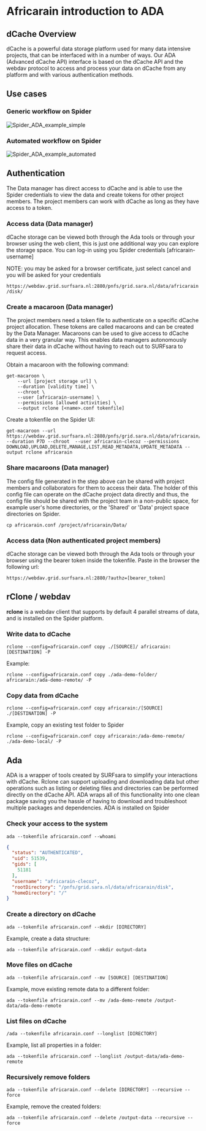 # Africarain introduction to ADA

## dCache Overview

dCache is a powerful data storage platform used for many data intensive projects, that can be interfaced with in a number of ways. Our ADA (Advanced dCache API) interface is based on the dCache API and the webdav protocol to access and process your data on dCache from any platform and with various authentication methods.

## Use cases

### Generic workflow on Spider

![Spider_ADA_example_simple](https://user-images.githubusercontent.com/12894031/86337875-f5c62d80-bc51-11ea-87cd-142881ea3289.png)

### Automated workflow on Spider

![Spider_ADA_example_automated](https://user-images.githubusercontent.com/12894031/86337814-e2b35d80-bc51-11ea-865d-7da677bf7987.png)

## Authentication

The Data manager has direct access to dCache and is able to use the Spider credentials to view the data and create tokens for other project members. 
The project members can work with dCache as long as they have access to a token.

### Access data (Data manager)

dCache storage can be viewed both through the Ada tools or through your browser using the web client, this is just one additional way you can explore the storage space. You can log-in using you Spider credentials [africarain-username]

NOTE: you may be asked for a browser certificate, just select cancel and you will be asked for your credentials

`https://webdav.grid.surfsara.nl:2880/pnfs/grid.sara.nl/data/africarain/disk/ `

### Create a macaroon (Data manager)

The project members need a token file to authenticate on a specific dCache project allocation. These tokens are called macaroons and can be created by the Data Manager.
Macaroons can be used to give access to dCache data in a very granular way. This enables data managers autonomously share their data in dCache without having to reach out to SURFsara to request access. 

Obtain a macaroon with the following command:

``` /bash
get-macaroon \ 
    --url [project storage url] \
    --duration [validity time] \ 
    --chroot \ 
    --user [africarain-username] \ 
    --permissions [allowed activities] \
    --output rclone [<name>.conf tokenfile]
```

Create a tokenfile on the Spider UI:

``` /bash
get-macaroon --url https://webdav.grid.surfsara.nl:2880/pnfs/grid.sara.nl/data/africarain/disk/ --duration P7D --chroot  --user africarain-clecoz --permissions DOWNLOAD,UPLOAD,DELETE,MANAGE,LIST,READ_METADATA,UPDATE_METADATA --output rclone africarain
```

### Share macaroons (Data manager)

The config file generated in the step above can be shared with project members and collaborators for them to access their data. The holder of this config file can operate on the dCache project data directly and thus, the config file should be shared with the project team in a non-public space, for example user's home directories, or the 'Shared' or 'Data' project space directories on Spider.

`cp africarain.conf /project/africarain/Data/`


### Access data (Non authenticated project members)

dCache storage can be viewed both through the Ada tools or through your browser using the bearer token inside the tokenfile. Paste in the browser the following url:

`https://webdav.grid.surfsara.nl:2880/?authz=[bearer_token]`


## rClone / webdav

**rclone** is a webdav client that supports by default 4 parallel streams of data, and is installed on the Spider platform. 

### Write data to dCache

`rclone --config=africarain.conf copy ./[SOURCE]/ africarain:[DESTINATION] -P`

Example:

`rclone --config=africarain.conf copy ./ada-demo-folder/ africarain:/ada-demo-remote/ -P`


### Copy data from dCache

`rclone --config=africarain.conf copy africarain:/[SOURCE] ./[DESTINATION] -P`

Example, copy an existing test folder to Spider

`rclone --config=africarain.conf copy africarain:/ada-demo-remote/ ./ada-demo-local/ -P`


## Ada

ADA is a wrapper of tools created by SURFsara to simplify your interactions with dCache. Rclone can support uploading and downloading data but other operations such as listing or deleting files and directories can be performed directly on the dCache API. ADA wraps all of this functionality into one clean package saving you the hassle of having to download and troubleshoot multiple packages and dependencies. ADA is installed on Spider

### Check your access to the system

`ada --tokenfile africarain.conf --whoami`
``` json
{
  "status": "AUTHENTICATED",
  "uid": 51539,
  "gids": [
    51181
  ],
  "username": "africarain-clecoz",
  "rootDirectory": "/pnfs/grid.sara.nl/data/africarain/disk",
  "homeDirectory": "/"
}
```

### Create a directory on dCache

`ada --tokenfile africarain.conf --mkdir [DIRECTORY]`

Example, create a data structure:

`ada --tokenfile africarain.conf --mkdir output-data`

### Move files on dCache

`ada --tokenfile africarain.conf --mv [SOURCE] [DESTINATION]`

Example, move existing remote data to a different folder:

`ada --tokenfile africarain.conf --mv /ada-demo-remote /output-data/ada-demo-remote`

### List files on dCache

`/ada --tokenfile africarain.conf --longlist [DIRECTORY]`

Example, list all properties in a folder:

`ada --tokenfile africarain.conf --longlist /output-data/ada-demo-remote`

### Recursively remove folders 

`ada --tokenfile africarain.conf --delete [DIRECTORY] --recursive --force`

Example, remove the created folders:

`ada --tokenfile africarain.conf --delete /output-data --recursive --force`





